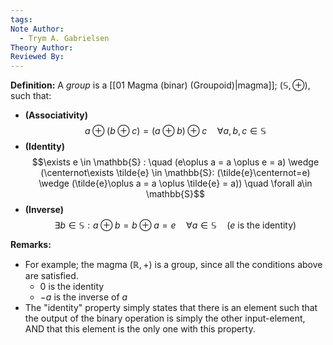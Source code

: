 ```yaml
---
tags: 
Note Author:
  - Trym A. Gabrielsen
Theory Author: 
Reviewed By:
---
```

**Definition:**
A *group* is a [[01 Magma (binar) (Groupoid)|magma]]; $(\mathbb{S},\oplus)$, such that:
- **(Associativity)** $$a\oplus(b\oplus c) = (a\oplus b)\oplus c \quad \forall a,b,c \in \mathbb{S}$$
- **(Identity)** $$\exists e \in \mathbb{S} : \quad (e\oplus a =  a \oplus e = a) \wedge (\centernot\exists \tilde{e} \in \mathbb{S}: (\tilde{e}\centernot=e) \wedge (\tilde{e}\oplus a =  a \oplus \tilde{e} = a)) \quad \forall a\in \mathbb{S}$$
- **(Inverse)** $$\exists b\in \mathbb{S}: a\oplus b = b \oplus a = e \quad \forall a \in \mathbb{S} \quad\text{($e$ is the identity)}$$



**Remarks:**
- For example; the magma $(\mathbb{R},+)$ is a group, since all the conditions above are satisfied.
	- $0$ is the identity
	- $-a$ is the inverse of $a$
- The "identity" property simply states that there is an element such that the output of the binary operation is simply the other input-element, AND that this element is the only one with this property.
